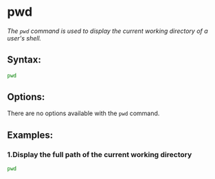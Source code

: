 # pwd

*The `pwd` command is used to display the current working directory of a user's shell.*

## Syntax:
```bash
pwd
```

## Options:

There are no options available with the `pwd` command.

## Examples:

### 1.Display the full path of the current working directory
```bash
pwd
```